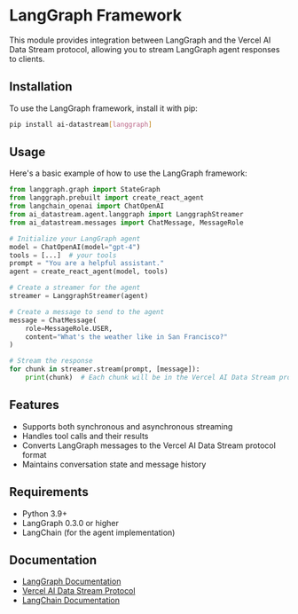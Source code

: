 # LangGraph Framework

This module provides integration between LangGraph and the Vercel AI Data Stream protocol, allowing you to stream LangGraph agent responses to clients.

## Installation

To use the LangGraph framework, install it with pip:

```bash
pip install ai-datastream[langgraph]
```

## Usage

Here's a basic example of how to use the LangGraph framework:

```python
from langgraph.graph import StateGraph
from langgraph.prebuilt import create_react_agent
from langchain_openai import ChatOpenAI
from ai_datastream.agent.langgraph import LanggraphStreamer
from ai_datastream.messages import ChatMessage, MessageRole

# Initialize your LangGraph agent
model = ChatOpenAI(model="gpt-4")
tools = [...]  # your tools
prompt = "You are a helpful assistant."
agent = create_react_agent(model, tools)

# Create a streamer for the agent
streamer = LanggraphStreamer(agent)

# Create a message to send to the agent
message = ChatMessage(
    role=MessageRole.USER,
    content="What's the weather like in San Francisco?"
)

# Stream the response
for chunk in streamer.stream(prompt, [message]):
    print(chunk)  # Each chunk will be in the Vercel AI Data Stream protocol format
```

## Features

- Supports both synchronous and asynchronous streaming
- Handles tool calls and their results
- Converts LangGraph messages to the Vercel AI Data Stream protocol format
- Maintains conversation state and message history

## Requirements

- Python 3.9+
- LangGraph 0.3.0 or higher
- LangChain (for the agent implementation)

## Documentation

- [LangGraph Documentation](https://python.langchain.com/docs/langgraph)
- [Vercel AI Data Stream Protocol](https://sdk.vercel.ai/docs/ai-sdk-ui/stream-protocol#data-stream-protocol)
- [LangChain Documentation](https://python.langchain.com/docs/get_started/introduction)
